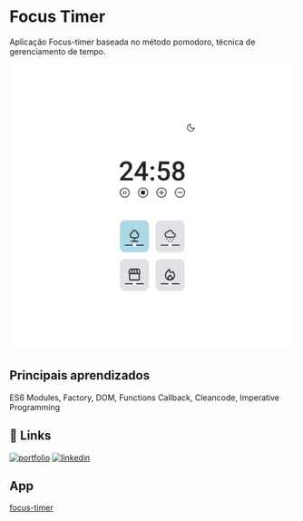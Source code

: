 # Focus Timer

Aplicação Focus-timer baseada no método pomodoro, técnica  de gerenciamento de tempo.

![App Screenshot](https://github.com/AlexJjunio/focus-timer/blob/main/github/lightmode-and-darkmode-gif.gif)

## Principais aprendizados
ES6 Modules,
Factory,
DOM,
Functions Callback, 
Cleancode,
Imperative Programming

## 🔗 Links
[![portfolio](https://img.shields.io/badge/my_portfolio-000?style=for-the-badge&logo=ko-fi&logoColor=white)](https://github.com/AlexJjunio/pomodoro-2.0-dark-mode)
[![linkedin](https://img.shields.io/badge/linkedin-0A66C2?style=for-the-badge&logo=linkedin&logoColor=white)](https://www.linkedin.com/in/alex-junio-3a6b00214/)

## App

[focus-timer](https://alexjjunio.github.io/focus-timer/)
